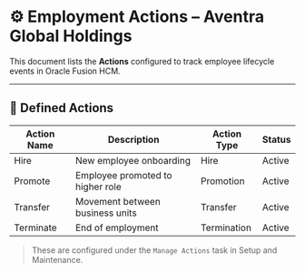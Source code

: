 # ⚙️ Employment Actions – Aventra Global Holdings

This document lists the **Actions** configured to track employee lifecycle events in Oracle Fusion HCM.

---

## 📌 Defined Actions

| Action Name   | Description                     | Action Type | Status |
|---------------|----------------------------------|-------------|--------|
| Hire          | New employee onboarding         | Hire        | Active |
| Promote       | Employee promoted to higher role| Promotion   | Active |
| Transfer      | Movement between business units | Transfer    | Active |
| Terminate     | End of employment               | Termination | Active |

> These are configured under the `Manage Actions` task in Setup and Maintenance.
